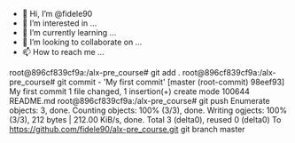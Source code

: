 - 👋 Hi, I’m @fidele90
- 👀 I’m interested in ...
- 🌱 I’m currently learning ...
- 💞️ I’m looking to collaborate on ...
- 📫 How to reach me ...

<!---
fidele90/fidele90 is a ✨ special ✨ repository because its `README.md` (this file) appears on your GitHub profile.
You can click the Preview link to take a look at your changes.
--->
root@896cf839cf9a:/alx-pre_course# git add .
root@896cf839cf9a:/alx-pre_course# git commit - 'My first commit'
[master (root-commit)   98eef93] My first commit
 1 file changed, 1 insertion(+)
 create mode 100644 README.md 
root@896cf839cf9a:/alx-pre_course# git push
Enumerate objects: 3, done.
Counting objects:  100% (3/3), done.
Writing ogjects: 100% (3/3), 212 bytes | 212.00 KiB/s, done.
Total 3 (delta0), reused 0 (delta0)
To https://github.com/fidele90/alx-pre_course.git
   git branch master
